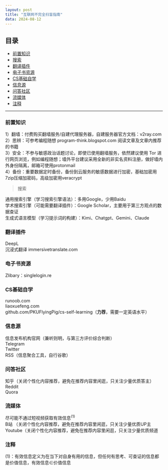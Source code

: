```yaml
---
layout: post
title: "互联网不完全扫盲指南"
data: 2024-08-12
---
```

## 目录
- [前置知识](#前置知识)
- [搜索](#搜索)
- [翻译插件](#翻译插件)
- [电子书资源](#电子书资源)
- [CS基础自学](#CS基础自学)
- [信息源](#信息源)
- [问答社区](#问答社区)
- [流媒体](#流媒体)
- [注释](#注释)
---

 ### 前置知识
1）翻墙：付费购买翻墙服务/自建代理服务器，自建服务器官方文档：v2ray.com  
2）思辨：可参考编程随想 program-think.blogspot.com 阅读文章及文章内推荐的书籍  
3）安全：不参与敏感政治话题讨论，即使已使用翻墙服务，依然建议使用 Tor 进行网页浏览，例如编程随想；墙外平台建议采用全新的非实名资料注册，做好墙内外身份隔离，邮箱可使用protonmail  
4）备份：重要数据定时备份，备份到云服务的敏感数据进行加密，基础加密用7zip压缩加密码，高级加密用veracrypt  

> 搜索

 通用搜索引擎（学习搜索引擎语法）：多用Google，少用Baidu  
 学术搜索引擎（可能需要翻译插件）：Google Scholar，主要用于第三方观点的数据查证  
 生成式语言模型（学习提示词的构建）：Kimi、Chatgpt、Gemini、Claude  

 ### 翻译插件
 DeepL  
 沉浸式翻译 immersivetranslate.com  

 ### 电子书资源 
 Zlibary：singlelogin.re  

 ### CS基础自学
 runoob.com  
 liaoxuefeng.com  
 github.com/PKUFlyingPig/cs-self-learning（**力荐**，需要一定英语水平）  

 ### 信息源
 信息发布机构官网（兼听则明，与第三方评价综合判断）  
 Telegram  
 Twitter  
 RSS（信息聚合工具，自行谷歌）  

 ### 问答社区 
 知乎（关闭个性化内容推荐，避免在推荐内容里闲逛，只关注少量优质答主）  
 Reddit  
 Quora  

 ### 流媒体
 尽可能不通过短视频获取有效信息<sup>(1)</sup>  
 B站 （关闭个性化内容推荐，避免在推荐内容里闲逛，只关注少量优质UP主  
 Youtube（关闭个性化内容推荐，避免在推荐内容里闲逛，只关注少量优质频道  

### 注释
(1)：有效信息定义为在当下对自身有用的信息，但任何有思考、可查证的信息都是价值信息，有效信息∈价值信息
